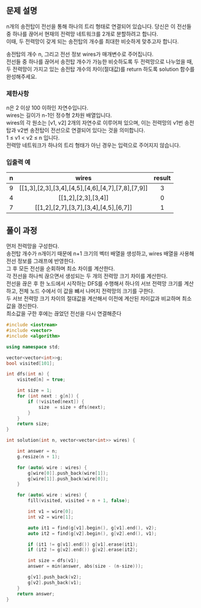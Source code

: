 ## 문제 설명
n개의 송전탑이 전선을 통해 하나의 트리 형태로 연결되어 있습니다. 당신은 이 전선들 중 하나를 끊어서 현재의 전력망 네트워크를 2개로 분할하려고 합니다. <br>
이때, 두 전력망이 갖게 되는 송전탑의 개수를 최대한 비슷하게 맞추고자 합니다.

송전탑의 개수 n, 그리고 전선 정보 wires가 매개변수로 주어집니다. <br>
전선들 중 하나를 끊어서 송전탑 개수가 가능한 비슷하도록 두 전력망으로 나누었을 때, 두 전력망이 가지고 있는 송전탑 개수의 차이(절대값)를 return 하도록 solution 함수를 완성해주세요.

### 제한사항
n은 2 이상 100 이하인 자연수입니다.<br>
wires는 길이가 n-1인 정수형 2차원 배열입니다.<br>
wires의 각 원소는 [v1, v2] 2개의 자연수로 이루어져 있으며, 이는 전력망의 v1번 송전탑과 v2번 송전탑이 전선으로 연결되어 있다는 것을 의미합니다.<br>
1 ≤ v1 < v2 ≤ n 입니다.<br>
전력망 네트워크가 하나의 트리 형태가 아닌 경우는 입력으로 주어지지 않습니다.

### 입출력 예
| n |	wires |	result |
|:---:|:----:|:----:|
| 9	 | [[1,3],[2,3],[3,4],[4,5],[4,6],[4,7],[7,8],[7,9]] |3 |
| 4	 | [[1,2],[2,3],[3,4]] | 0 |
| 7	| [[1,2],[2,7],[3,7],[3,4],[4,5],[6,7]]	| 1 |

## 풀이 과정
먼저 전력망을 구성한다.<br>
송전탑 개수가 n개이기 때문에 n+1 크기의 벡터 배열을 생성하고, wires 배열을 사용해 전선 정보를 그래프에 반영한다.<br>
그 후 모든 전선을 순회하며 최소 차이를 계산한다.<br>
각 전선을 하나씩 끊으면서 생성되는 두 개의 전력망 크기 차이를 계산한다.<br>
전선을 끊은 후 한 노드에서 시작하는 DFS를 수행해서 하나의 서브 전력망 크기를 계산하고, 전체 노드 수에서 이 값을 뺴서 나머지 전력망의 크기를 구한다.<br>
두 서브 전력망 크기 차이의 절대값을 계산해서 이전에 계산된 차이값과 비교하며 최소값을 갱신한다.<br>
최소값을 구한 후에는 끊었던 전선을 다시 연결해준다<br>

``` C++
#include <iostream>
#include <vector>
#include <algorithm>

using namespace std;

vector<vector<int>>g;
bool visited[101];

int dfs(int n) {
	visited[n] = true;

	int size = 1;
	for (int next : g[n]) {
		if (!visited[next]) {
			size  = size + dfs(next);
		}
	}
	return size;
}

int solution(int n, vector<vector<int>> wires) {

	int answer = n;
	g.resize(n + 1);

	for (auto& wire : wires) {
		g[wire[0]].push_back(wire[1]);
		g[wire[1]].push_back(wire[0]);
	}

	for (auto& wire : wires) {
		fill(visited, visited + n + 1, false);

		int v1 = wire[0];
		int v2 = wire[1];

		auto it1 = find(g[v1].begin(), g[v1].end(), v2);
		auto it2 = find(g[v2].begin(), g[v2].end(), v1);

		if (it1 != g[v1].end()) g[v1].erase(it1);
		if (it2 != g[v2].end()) g[v2].erase(it2);

		int size = dfs(v1);
		answer = min(answer, abs(size - (n-size)));

		g[v1].push_back(v2);
		g[v2].push_back(v1);
	}
	return answer;
}

```
